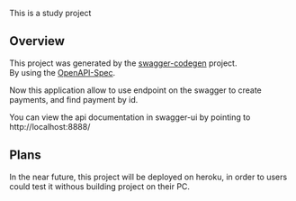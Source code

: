 This is a study project


## Overview  
This project was generated by the [swagger-codegen](https://github.com/swagger-api/swagger-codegen) project.  
By using the [OpenAPI-Spec](https://github.com/swagger-api/swagger-core). 

Now this application allow to use endpoint on the swagger to create payments, and find payment by id.

You can view the api documentation in swagger-ui by pointing to  
http://localhost:8888/  


## Plans 
In the near future, this project will be deployed on heroku, in order to users could test it withous building project on their PC.
 


